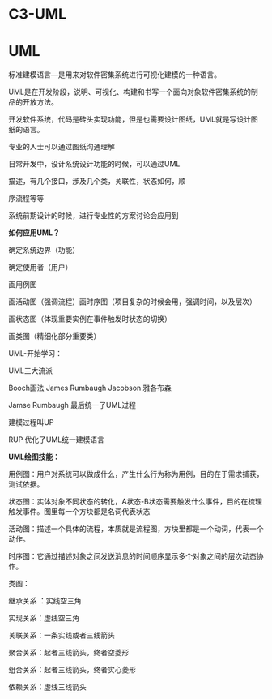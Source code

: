 # C3-UML 
# UML

标准建模语言—是用来对软件密集系统进行可视化建模的一种语言。

UML是在开发阶段，说明、可视化、构建和书写一个面向对象软件密集系统的制品的开放方法。

开发软件系统，代码是砖头实现功能，但是也需要设计图纸，UML就是写设计图纸的语言。

专业的人士可以通过图纸沟通理解

日常开发中，设计系统设计功能的时候，可以通过UML

描述，有几个接口，涉及几个类，关联性，状态如何，顺

序流程等等

系统前期设计的时候，进行专业性的方案讨论会应用到

**如何应用UML？**

确定系统边界（功能）

确定使用者（用户）

画用例图

画活动图（强调流程）画时序图（项目复杂的时候会用，强调时间，以及层次）

画状态图（体现重要实例在事件触发时状态的切换）

画类图（精细化部分重要类）

UML-开始学习：

UML三大流派

Booch画法    James Rumbaugh     Jacobson 雅各布森

Jamse Rumbaugh 最后统一了UML过程

建模过程叫UP

RUP 优化了UML统一建模语言

**UML绘图技能：**

用例图：用户对系统可以做成什么，产生什么行为称为用例，目的在于需求捕获，测试依据。

状态图：实体对象不同状态的转化，A状态-B状态需要触发什么事件，目的在梳理触发事件。图里每一个方块都是名词代表状态

活动图：描述一个具体的流程，本质就是流程图，方块里都是一个动词，代表一个动作。

时序图：它通过描述对象之间发送消息的时间顺序显示多个对象之间的层次动态协作。

类图：

继承关系 ：实线空三角

实现关系：虚线空三角

关联关系：一条实线或者三线箭头

聚合关系：起者三线箭头，终者空菱形

组合关系：起者三线箭头，终者实心菱形

依赖关系：虚线三线箭头